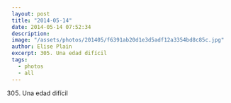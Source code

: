 ```yaml
---
layout: post
title: "2014-05-14"
date: 2014-05-14 07:52:34
description: 
image: "/assets/photos/201405/f6391ab20d1e3d5adf12a3354bd8c85c.jpg"
author: Elise Plain
excerpt: 305. Una edad difícil
tags: 
  - photos
  - all
---
```


305. Una edad difícil
<p></p>
